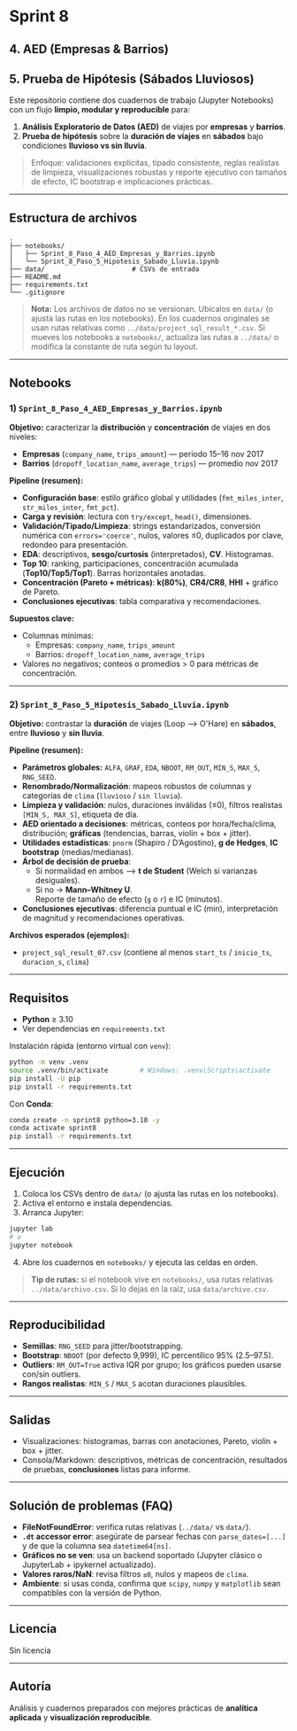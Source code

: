 # Sprint 8 
## 4. AED (Empresas & Barrios) 
## 5. Prueba de Hipótesis (Sábados Lluviosos)

Este repositorio contiene dos cuadernos de trabajo (Jupyter Notebooks) con un flujo **limpio, modular y reproducible** para:
1) **Análisis Exploratorio de Datos (AED)** de viajes por **empresas** y **barrios**.
2) **Prueba de hipótesis** sobre la **duración de viajes** en **sábados** bajo condiciones **lluvioso vs sin lluvia**.

> Enfoque: validaciones explícitas, tipado consistente, reglas realistas de limpieza, visualizaciones robustas y reporte ejecutivo con tamaños de efecto, IC bootstrap e implicaciones prácticas.

---

## Estructura de archivos

```
.
├── notebooks/
│   ├── Sprint_8_Paso_4_AED_Empresas_y_Barrios.ipynb
│   └── Sprint_8_Paso_5_Hipotesis_Sabado_Lluvia.ipynb
├── data/                      # CSVs de entrada
├── README.md
├── requirements.txt
└── .gitignore
```

> **Nota:** Los archivos de datos no se versionan. Ubícalos en `data/` (o ajusta las rutas en los notebooks).
> En los cuadernos originales se usan rutas relativas como `../data/project_sql_result_*.csv`. Si mueves los notebooks a `notebooks/`, actualiza las rutas a `../data/` o modifica la constante de ruta según tu layout.

---

## Notebooks

### 1) `Sprint_8_Paso_4_AED_Empresas_y_Barrios.ipynb`
**Objetivo:** caracterizar la **distribución** y **concentración** de viajes en dos niveles:
- **Empresas** (`company_name`, `trips_amount`) — periodo 15–16 nov 2017
- **Barrios** (`dropoff_location_name`, `average_trips`) — promedio nov 2017

**Pipeline (resumen):**
- **Configuración base**: estilo gráfico global y utilidades (`fmt_miles_inter`, `str_miles_inter`, `fmt_pct`).
- **Carga y revisión**: lectura con `try/except`, `head()`, dimensiones.
- **Validación/Tipado/Limpieza**: strings estandarizados, conversión numérica con `errors='coerce'`, nulos, valores ≤0, duplicados por clave, redondeo para presentación.
- **EDA**: descriptivos, **sesgo/curtosis** (interpretados), **CV**. Histogramas.
- **Top 10**: ranking, participaciones, concentración acumulada (**Top10/Top5/Top1**). Barras horizontales anotadas.
- **Concentración (Pareto + métricas)**: **k(80%)**, **CR4/CR8**, **HHI** + gráfico de Pareto.
- **Conclusiones ejecutivas**: tabla comparativa y recomendaciones.

**Supuestos clave:**
- Columnas mínimas:  
  - Empresas: `company_name`, `trips_amount`  
  - Barrios: `dropoff_location_name`, `average_trips`
- Valores no negativos; conteos o promedios > 0 para métricas de concentración.

---

### 2) `Sprint_8_Paso_5_Hipotesis_Sabado_Lluvia.ipynb`
**Objetivo:** contrastar la **duración** de viajes (Loop --> O'Hare) en **sábados**, entre **lluvioso** y **sin lluvia**.

**Pipeline (resumen):**
- **Parámetros globales:** `ALFA`, `GRAF`, `EDA`, `NBOOT`, `RM_OUT`, `MIN_S`, `MAX_S`, `RNG_SEED`.
- **Renombrado/Normalización**: mapeos robustos de columnas y categorías de `clima` (`lluvioso` / `sin lluvia`).
- **Limpieza y validación**: nulos, duraciones inválidas (≤0), filtros realistas `[MIN_S, MAX_S]`, etiqueta de día.
- **AED orientado a decisiones**: métricas, conteos por hora/fecha/clima, distribución; **gráficas** (tendencias, barras, violín + box + jitter).
- **Utilidades estadísticas**: `pnorm` (Shapiro / D’Agostino), **g de Hedges**, **IC bootstrap** (medias/medianas).
- **Árbol de decisión de prueba**:  
  - Si normalidad en ambos --> **t de Student** (Welch si varianzas desiguales).  
  - Si no → **Mann–Whitney U**.  
  Reporte de tamaño de efecto (`g` o `r`) e IC (minutos).
- **Conclusiones ejecutivas**: diferencia puntual e IC (min), interpretación de magnitud y recomendaciones operativas.

**Archivos esperados (ejemplos):**
- `project_sql_result_07.csv` (contiene al menos `start_ts` / `inicio_ts`, `duracion_s`, `clima`)

---

## Requisitos

- **Python** ≥ 3.10
- Ver dependencias en `requirements.txt`

Instalación rápida (entorno virtual con `venv`):

```bash
python -m venv .venv
source .venv/bin/activate        # Windows: .venv\Scripts\activate
pip install -U pip
pip install -r requirements.txt
```

Con **Conda**:

```bash
conda create -n sprint8 python=3.10 -y
conda activate sprint8
pip install -r requirements.txt
```

---

## Ejecución

1. Coloca los CSVs dentro de `data/` (o ajusta las rutas en los notebooks).  
2. Activa el entorno e instala dependencias.  
3. Arranca Jupyter:

```bash
jupyter lab
# o
jupyter notebook
```

4. Abre los cuadernos en `notebooks/` y ejecuta las celdas en orden.

> **Tip de rutas:** si el notebook vive en `notebooks/`, usa rutas relativas `../data/archivo.csv`. Si lo dejas en la raíz, usa `data/archivo.csv`.

---

## Reproducibilidad

- **Semillas**: `RNG_SEED` para jitter/bootstrapping.  
- **Bootstrap**: `NBOOT` (por defecto 9,999), IC percentílico 95% (2.5–97.5).  
- **Outliers**: `RM_OUT=True` activa IQR por grupo; los gráficos pueden usarse con/sin outliers.  
- **Rangos realistas**: `MIN_S` / `MAX_S` acotan duraciones plausibles.

---

## Salidas

- Visualizaciones: histogramas, barras con anotaciones, Pareto, violín + box + jitter.  
- Consola/Markdown: descriptivos, métricas de concentración, resultados de pruebas, **conclusiones** listas para informe.

---

## Solución de problemas (FAQ)

- **FileNotFoundError**: verifica rutas relativas (`../data/` vs `data/`).  
- **`.dt` accessor error**: asegúrate de parsear fechas con `parse_dates=[...]` y de que la columna sea `datetime64[ns]`.  
- **Gráficos no se ven**: usa un backend soportado (Jupyter clásico o JupyterLab + ipykernel actualizado).  
- **Valores raros/NaN**: revisa filtros `≤0`, nulos y mapeos de `clima`.  
- **Ambiente**: si usas conda, confirma que `scipy`, `numpy` y `matplotlib` sean compatibles con la versión de Python.

---

## Licencia

Sin licencia

---

## Autoría

Análisis y cuadernos preparados con mejores prácticas de **analítica aplicada** y **visualización reproducible**.
